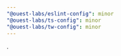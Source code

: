 ```yaml
---
"@ouest-labs/eslint-config": minor
"@ouest-labs/ts-config": minor
"@ouest-labs/tw-config": minor
---
```


.
